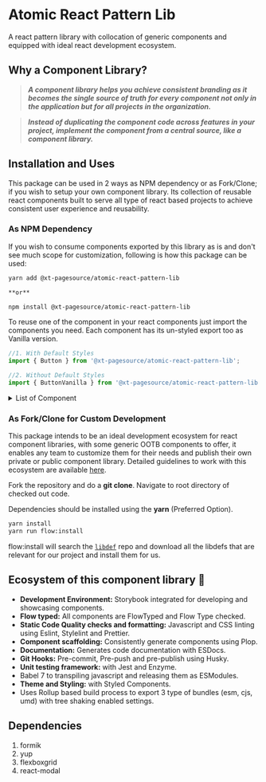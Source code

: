 # Atomic React Pattern Lib

A react pattern library with collocation of generic components and equipped with ideal react development ecosystem.

## Why a Component Library?

> **_A component library helps you achieve consistent branding as it becomes the single source of truth for every component not only in the application but for all projects in the organization._**

> **_Instead of duplicating the component code across features in your project, implement the component from a central source, like a component library._**

## Installation and Uses

This package can be used in 2 ways as NPM dependency or as Fork/Clone; if you wish to setup your own component library. Its collection of reusable react components built to serve all type of react based projects to achieve consistent user experience and reusability.

### As NPM Dependency

If you wish to consume components exported by this library as is and don't see much scope for customization, following is how this package can be used:

```sh
yarn add @xt-pagesource/atomic-react-pattern-lib

**or**

npm install @xt-pagesource/atomic-react-pattern-lib
```

To reuse one of the component in your react components just import the components you need. Each component has its un-styled export too as Vanilla version.

```javascript
//1. With Default Styles
import { Button } from '@xt-pagesource/atomic-react-pattern-lib';

//2. Without Default Styles
import { ButtonVanilla } from '@xt-pagesource/atomic-react-pattern-lib';
```

<details>
  <summary>List of Component</summary>
  
  ## Exported Components
  1. Button, ButtonVanilla
  2. Anchor, AnchorVanilla
  3. Para, ParaVanilla
  4. Heading, HeadingVanilla
  5. FieldError, FieldErrorVanilla
  6. Image, ImageVanilla
  7. Input, InputVanilla
  8. Select, SelectVanilla
  9. Label 
  10. Form
  11. Textarea, TextareaVanilla
  12. InputChoice, InputChoiceVanilla
  13. Modal, ModalVanilla
  14. Popover, PopoverVanilla
  15. Tabs, TabsVanilla
  16. Theme
  17. List, ListVanilla
  18. Blockquote, BlockquoteVanilla
  19. QuoteMedia, QuoteMediaVanilla
  20. Video, VideoVanilla
</details>

### As Fork/Clone for Custom Development

This package intends to be an ideal development ecosystem for react component libraries, with some generic OOTB components to offer, it enables any team to customize them for their needs and publish their own private or public component library. Detailed guidelines to work with this ecosystem are available [here](readme/index.md).

Fork the repository and do a **git clone**. Navigate to root directory of checked out code.

Dependencies should be installed using the **yarn** (Preferred Option).

```sh
yarn install
yarn run flow:install
```

flow:install will search the [`libdef`](https://github.com/flow-typed/flow-typed/blob/master/README.md) repo and download all the libdefs that are relevant for our project and install them for us.

## Ecosystem of this component library 🎉

- **Development Environment:** Storybook integrated for developing and showcasing components.
- **Flow typed:** All components are FlowTyped and Flow Type checked.
- **Static Code Quality checks and formatting:** Javascript and CSS linting using Eslint, Stylelint and Prettier.
- **Component scaffolding:** Consistently generate components using Plop.
- **Documentation:** Generates code documentation with ESDocs.
- **Git Hooks:** Pre-commit, Pre-push and pre-publish using Husky.
- **Unit testing framework:** with Jest and Enzyme.
- Babel 7 to transpiling javascript and releasing them as ESModules.
- **Theme and Styling:** with Styled Components.
- Uses Rollup based build process to export 3 type of bundles (esm, cjs, umd) with tree shaking enabled settings.

## Dependencies

1. formik
2. yup
3. flexboxgrid
4. react-modal
